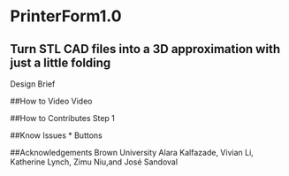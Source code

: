 # PrinterForm1.0

## Turn STL CAD files into a 3D approximation with just a little folding

Design Brief

##How to Video
Video

##How to Contributes
Step 1

##Know Issues
	* Buttons

##Acknowledgements
Brown University 
Alara Kalfazade, Vivian Li, Katherine Lynch, Zimu Niu,and José Sandoval
